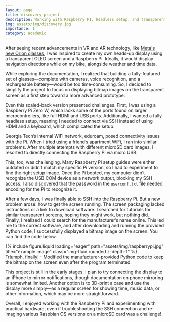 ```yaml
---
layout: page
title: discovery project
description: Working with Raspberry PI, headless setup, and transparent OLED displays.
img: assets/img/discovery.jpg
importance: 1
category: academic
---
```


After seeing recent advancements in VR and AR technology, like [Meta's new Orion glasses](https://about.fb.com/news/2024/09/introducing-orion-our-first-true-augmented-reality-glasses/), I was inspired to create my own heads-up display using a transparent OLED screen and a Raspberry Pi. Ideally, it would display navigation directions while on my bike, alongside weather and time data.

While exploring the documentation, I realized that building a fully-featured set of glasses—complete with cameras, voice recognition, and a rechargeable battery—would be too time-consuming. So, I decided to simplify the project to focus on displaying bitmap images on the transparent screen as a first step toward a more advanced prototype.

Even this scaled-back version presented challenges. First, I was using a Raspberry Pi Zero W, which lacks some of the ports found on larger microcontrollers, like full HDMI and USB ports. Additionally, I wanted a fully headless setup, meaning I needed to connect via SSH instead of using HDMI and a keyboard, which complicated the setup.

Georgia Tech’s internal WiFi network, eduroam, posed connectivity issues with the Pi. When I tried using a friend’s apartment WiFi, I ran into similar problems. After multiple attempts with different microSD card images, I resorted to directly connecting the Raspberry Pi via micro USB.

This, too, was challenging. Many Raspberry Pi setup guides were either outdated or didn’t match my specific Pi version, so I had to experiment to find the right setup image. Once the Pi booted, my computer didn’t recognize the USB COM device as a network output, blocking my SSH access. I also discovered that the password in the `userconf.txt` file needed encoding for the Pi to recognize it.

After a few days, I was finally able to SSH into the Raspberry Pi. But a new problem arose: how to get the screen running. The screen packaging lacked instructions or a link to download software. I searched for tutorials for similar transparent screens, hoping they might work, but nothing did. Finally, I realized I could search for the manufacturer’s name online. This led me to the correct software, and after downloading and running the provided Python code, I successfully displayed a bitmap image on the screen. You can find the code below.

<div class="row">
    <div class="col-sm mt-3 mt-md-0">
        {% include figure.liquid loading="eager" path="assets/img/raspberrypi.jpg" title="example image" class="img-fluid rounded z-depth-1" %}
    </div>
</div>
<div class="caption">
    Triumph, finally! - Modified the manufacturer-provided Python code to keep the bitmap on the screen even after the program terminated.
</div>

This project is still in the early stages. I plan to try connecting the display to an iPhone to mirror notifications, though documentation on phone mirroring is somewhat limited. Another option is to 3D-print a case and use the display more simply—as a regular screen for showing time, music data, or other information, which may be more straightforward.

Overall, I enjoyed working with the Raspberry Pi and experimenting with practical hardware, even if troubleshooting the SSH connection and re-imaging various Raspbian OS versions on a microSD card was a challenge!